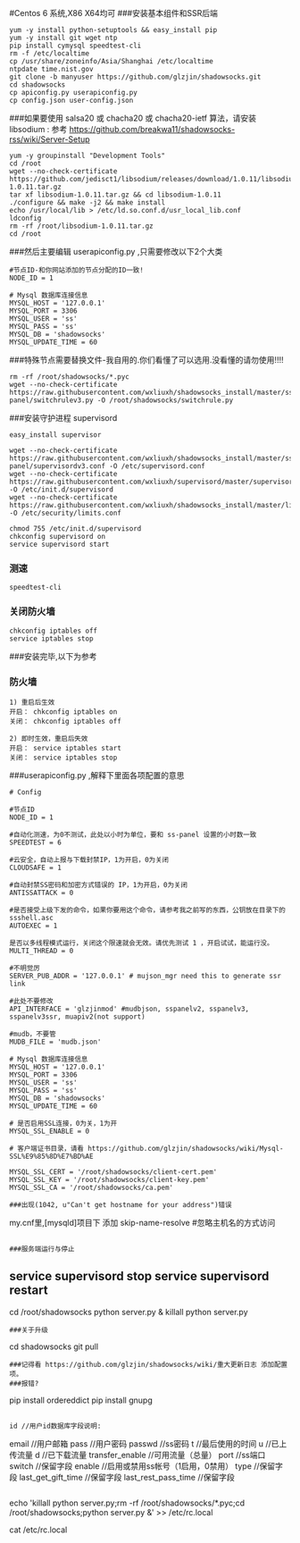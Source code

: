 #Centos 6 系统,X86 X64均可
###安装基本组件和SSR后端
````
yum -y install python-setuptools && easy_install pip
yum -y install git wget ntp
pip install cymysql speedtest-cli
rm -f /etc/localtime
cp /usr/share/zoneinfo/Asia/Shanghai /etc/localtime
ntpdate time.nist.gov
git clone -b manyuser https://github.com/glzjin/shadowsocks.git
cd shadowsocks
cp apiconfig.py userapiconfig.py
cp config.json user-config.json
````
###如果要使用 salsa20 或 chacha20 或 chacha20-ietf 算法，请安装 libsodium :
参考 https://github.com/breakwa11/shadowsocks-rss/wiki/Server-Setup
````
yum -y groupinstall "Development Tools"
cd /root
wget --no-check-certificate https://github.com/jedisct1/libsodium/releases/download/1.0.11/libsodium-1.0.11.tar.gz
tar xf libsodium-1.0.11.tar.gz && cd libsodium-1.0.11
./configure && make -j2 && make install
echo /usr/local/lib > /etc/ld.so.conf.d/usr_local_lib.conf
ldconfig
rm -rf /root/libsodium-1.0.11.tar.gz
cd /root
````
###然后主要编辑 userapiconfig.py ,只需要修改以下2个大类
````
#节点ID-和你网站添加的节点分配的ID一致!
NODE_ID = 1

# Mysql 数据库连接信息
MYSQL_HOST = '127.0.0.1'
MYSQL_PORT = 3306
MYSQL_USER = 'ss'
MYSQL_PASS = 'ss'
MYSQL_DB = 'shadowsocks'
MYSQL_UPDATE_TIME = 60
````
###特殊节点需要替换文件-我自用的.你们看懂了可以选用.没看懂的请勿使用!!!!
````
rm -rf /root/shadowsocks/*.pyc
wget --no-check-certificate https://raw.githubusercontent.com/wxliuxh/shadowsocks_install/master/ss-panel/switchrulev3.py -O /root/shadowsocks/switchrule.py
````
###安装守护进程 supervisord
````
easy_install supervisor
````
````
wget --no-check-certificate https://raw.githubusercontent.com/wxliuxh/shadowsocks_install/master/ss-panel/supervisordv3.conf -O /etc/supervisord.conf
wget --no-check-certificate https://raw.githubusercontent.com/wxliuxh/supervisord/master/supervisord -O /etc/init.d/supervisord
wget --no-check-certificate https://raw.githubusercontent.com/wxliuxh/shadowsocks_install/master/limits.conf -O /etc/security/limits.conf
````
````
chmod 755 /etc/init.d/supervisord
chkconfig supervisord on
service supervisord start
````
### 测速
````
speedtest-cli
````
### 关闭防火墙
````
chkconfig iptables off
service iptables stop
````

###安装完毕,以下为参考


### 防火墙
````
1) 重启后生效 
开启： chkconfig iptables on 
关闭： chkconfig iptables off 

2) 即时生效，重启后失效 
开启： service iptables start 
关闭： service iptables stop 
````


###userapiconfig.py ,解释下里面各项配置的意思
````
# Config

#节点ID
NODE_ID = 1

#自动化测速，为0不测试，此处以小时为单位，要和 ss-panel 设置的小时数一致
SPEEDTEST = 6

#云安全，自动上报与下载封禁IP，1为开启，0为关闭
CLOUDSAFE = 1

#自动封禁SS密码和加密方式错误的 IP，1为开启，0为关闭
ANTISSATTACK = 0

#是否接受上级下发的命令，如果你要用这个命令，请参考我之前写的东西，公钥放在目录下的 ssshell.asc
AUTOEXEC = 1

是否以多线程模式运行，关闭这个限速就会无效。请优先测试 1 ，开启试试，能运行没。
MULTI_THREAD = 0

#不明觉厉
SERVER_PUB_ADDR = '127.0.0.1' # mujson_mgr need this to generate ssr link

#此处不要修改
API_INTERFACE = 'glzjinmod' #mudbjson, sspanelv2, sspanelv3, sspanelv3ssr, muapiv2(not support)

#mudb，不要管
MUDB_FILE = 'mudb.json'

# Mysql 数据库连接信息
MYSQL_HOST = '127.0.0.1'
MYSQL_PORT = 3306
MYSQL_USER = 'ss'
MYSQL_PASS = 'ss'
MYSQL_DB = 'shadowsocks'
MYSQL_UPDATE_TIME = 60

# 是否启用SSL连接，0为关，1为开
MYSQL_SSL_ENABLE = 0

# 客户端证书目录，请看 https://github.com/glzjin/shadowsocks/wiki/Mysql-SSL%E9%85%8D%E7%BD%AE

MYSQL_SSL_CERT = '/root/shadowsocks/client-cert.pem'
MYSQL_SSL_KEY = '/root/shadowsocks/client-key.pem'
MYSQL_SSL_CA = '/root/shadowsocks/ca.pem'

###出现(1042, u"Can't get hostname for your address")错误
````
my.cnf里,[mysqld]项目下
添加
skip-name-resolve
#忽略主机名的方式访问
````

###服务端运行与停止
````
service supervisord stop
service supervisord restart
----
cd /root/shadowsocks
python server.py &
killall python server.py
````
###关于升级
````
cd shadowsocks
git pull
````
###记得看 https://github.com/glzjin/shadowsocks/wiki/重大更新日志 添加配置项。
###报错?
````
pip install ordereddict
pip install gnupg
````

id //用户id数据库字段说明:
````
email //用户邮箱
pass //用户密码
passwd //ss密码
t //最后使用的时间
u //已上传流量
d //已下载流量
transfer_enable //可用流量（总量）
port //ss端口
switch //保留字段
enable //启用或禁用ss帐号（1启用，0禁用）
type //保留字段
last_get_gift_time //保留字段
last_rest_pass_time //保留字段
````
````
echo 'killall python server.py;rm -rf /root/shadowsocks/*.pyc;cd /root/shadowsocks;python server.py &' >> /etc/rc.local

cat /etc/rc.local
````
